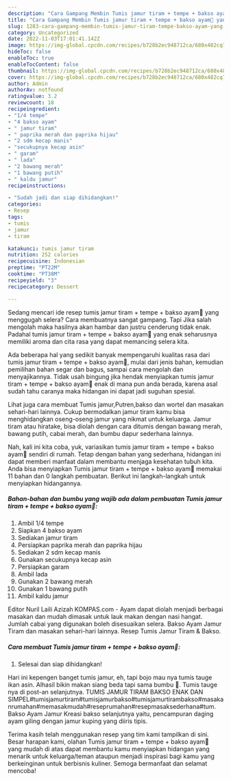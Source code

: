 ```yaml
---
description: "Cara Gampang Membin Tumis jamur tiram + tempe + bakso ayam🙈 yang Enak}"
title: "Cara Gampang Membin Tumis jamur tiram + tempe + bakso ayam🙈 yang Enak}"
slug: 1283-cara-gampang-membin-tumis-jamur-tiram-tempe-bakso-ayam-yang-enak
category: Uncategorized
date: 2022-11-03T17:01:41.142Z
image: https://img-global.cpcdn.com/recipes/b728b2ec948712ca/680x482cq70/tumis-jamur-tiram-tempe-bakso-ayam-foto-resep-utama.jpg
hideToc: false
enableToc: true
enableTocContent: false
thumbnail: https://img-global.cpcdn.com/recipes/b728b2ec948712ca/680x482cq70/tumis-jamur-tiram-tempe-bakso-ayam-foto-resep-utama.jpg
cover: https://img-global.cpcdn.com/recipes/b728b2ec948712ca/680x482cq70/tumis-jamur-tiram-tempe-bakso-ayam-foto-resep-utama.jpg
author: Admin
authorAv: notfound
ratingvalue: 3.2
reviewcount: 18
recipeingredient:
- "1/4 tempe"
- "4 bakso ayam"
- " jamur tiram"
- " paprika merah dan paprika hijau"
- "2 sdm kecap manis"
- "secukupnya kecap asin"
- " garam"
- " lada"
- "2 bawang merah"
- "1 bawang putih"
- " kaldu jamur"
recipeinstructions:

- "Sudah jadi dan siap dihidangkan!"
categories:
- Resep
tags:
- tumis
- jamur
- tiram

katakunci: tumis jamur tiram 
nutrition: 252 calories
recipecuisine: Indonesian
preptime: "PT22M"
cooktime: "PT38M"
recipeyield: "3"
recipecategory: Dessert

---
```



Sedang mencari ide resep tumis jamur tiram + tempe + bakso ayam🙈 yang menggugah selera? Cara membuatnya sangat gampang. Tapi Jika salah mengolah maka hasilnya akan hambar dan justru cenderung tidak enak. Padahal tumis jamur tiram + tempe + bakso ayam🙈 yang enak seharusnya memiliki aroma dan cita rasa yang dapat memancing selera kita.


Ada beberapa hal yang sedikit banyak mempengaruhi kualitas rasa dari tumis jamur tiram + tempe + bakso ayam🙈, mulai dari jenis bahan, kemudian pemilihan bahan segar dan bagus, sampai cara mengolah dan menyajikannya. Tidak usah bingung jika hendak menyiapkan tumis jamur tiram + tempe + bakso ayam🙈 enak di mana pun anda berada, karena asal sudah tahu caranya maka hidangan ini dapat jadi suguhan spesial.

Lihat juga cara membuat Tumis jamur,Putren,bakso dan wortel dan masakan sehari-hari lainnya. Cukup bermodalkan jamur tiram kamu bisa menghidangkan oseng-oseng jamur yang nikmat untuk keluarga. Jamur tiram atau hiratake, bisa diolah dengan cara ditumis dengan bawang merah, bawang putih, cabai merah, dan bumbu dapur sederhana lainnya.


Nah, kali ini kita coba, yuk, variasikan tumis jamur tiram + tempe + bakso ayam🙈 sendiri di rumah. Tetap dengan bahan yang sederhana, hidangan ini dapat memberi manfaat dalam membantu menjaga kesehatan tubuh kita. Anda bisa menyiapkan Tumis jamur tiram + tempe + bakso ayam🙈 memakai 11 bahan dan 0 langkah pembuatan. Berikut ini langkah-langkah untuk menyiapkan hidangannya.

<!--inarticleads1-->

##### Bahan-bahan dan bumbu yang wajib ada dalam pembuatan Tumis jamur tiram + tempe + bakso ayam🙈:

1. Ambil 1/4 tempe
1. Siapkan 4 bakso ayam
1. Sediakan  jamur tiram
1. Persiapkan  paprika merah dan paprika hijau
1. Sediakan 2 sdm kecap manis
1. Gunakan secukupnya kecap asin
1. Persiapkan  garam
1. Ambil  lada
1. Gunakan 2 bawang merah
1. Gunakan 1 bawang putih
1. Ambil  kaldu jamur


Editor Nuril Laili Azizah KOMPAS.com - Ayam dapat diolah menjadi berbagai masakan dan mudah dimasak untuk lauk makan dengan nasi hangat. Jumlah cabai yang digunakan boleh disesuaikan selera. Bakso Ayam Jamur Tiram dan masakan sehari-hari lainnya. Resep Tumis Jamur Tiram &amp; Bakso. 

<!--inarticleads2-->

##### Cara membuat Tumis jamur tiram + tempe + bakso ayam🙈:


1. Selesai dan siap dihidangkan!

Hari ini kepengen banget tumis jamur, eh, tapi bojo mau nya tumis tauge ikan asin. Alhasil bikin makan siang beda tapi sama bumbu 🤧. Tumis tauge nya di post-an selanjutnya. TUMIS JAMUR TIRAM BAKSO ENAK DAN SIMPEL#tumisjamurtiram#tumisjamurbakso#tumisjamurtirambakso#masakanrumahan#memasakmudah#reseprumahan#resepmasaksederhana#tum. Bakso Ayam Jamur Kreasi bakso selanjutnya yaitu, pencampuran daging ayam giling dengan jamur kuping yang diiris tipis. 

Terima kasih telah menggunakan resep yang tim kami tampilkan di sini. Besar harapan kami, olahan Tumis jamur tiram + tempe + bakso ayam🙈 yang mudah di atas dapat membantu kamu menyiapkan hidangan yang menarik untuk keluarga/teman ataupun menjadi inspirasi bagi kamu yang berkeinginan untuk berbisnis kuliner. Semoga bermanfaat dan selamat mencoba!
